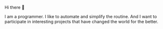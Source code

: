 Hi there 👋

I am a programmer. I like to automate and simplify the routine.
And I want to participate in interesting projects that have changed the world for the better.
